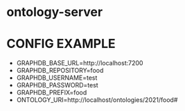 # ontology-server

# CONFIG EXAMPLE
- GRAPHDB_BASE_URL=http://localhost:7200
- GRAPHDB_REPOSITORY=food
- GRAPHDB_USERNAME=test
- GRAPHDB_PASSWORD=test
- GRAPHDB_PREFIX=food
- ONTOLOGY_URI=http://localhost/ontologies/2021/food#
